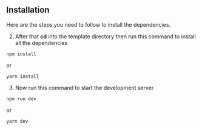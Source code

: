 
## Installation

Here are the steps you need to follow to install the dependencies.
 

2. After that **cd** into the template directory then run this command to install all the dependencies

```
npm install
```
or

```
yarn install
```

3. Now run this command to start the development server

```
npm run dev
```

or 

```
yarn dev
```

 
